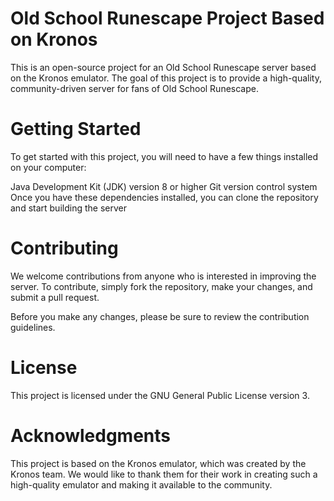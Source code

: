 # Old School Runescape Project Based on Kronos
This is an open-source project for an Old School Runescape server based on the Kronos emulator. The goal of this project is to provide a high-quality, community-driven server for fans of Old School Runescape.

# Getting Started
To get started with this project, you will need to have a few things installed on your computer:

Java Development Kit (JDK) version 8 or higher
Git version control system
Once you have these dependencies installed, you can clone the repository and start building the server

# Contributing
We welcome contributions from anyone who is interested in improving the server. To contribute, simply fork the repository, make your changes, and submit a pull request.

Before you make any changes, please be sure to review the contribution guidelines.

# License
This project is licensed under the GNU General Public License version 3.

# Acknowledgments
This project is based on the Kronos emulator, which was created by the Kronos team. We would like to thank them for their work in creating such a high-quality emulator and making it available to the community.
